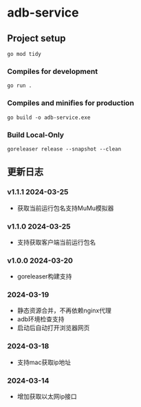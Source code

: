 # adb-service

## Project setup
```
go mod tidy
```

### Compiles for development
```
go run .
```

### Compiles and minifies for production
```
go build -o adb-service.exe
```

### Build Local-Only
```
goreleaser release --snapshot --clean
```


## 更新日志

### v1.1.1 2024-03-25

* 获取当前运行包名支持MuMu模拟器

### v1.1.0 2024-03-25

* 支持获取客户端当前运行包名

### v1.0.0 2024-03-20

* goreleaser构建支持

### 2024-03-19

* 静态资源合并，不再依赖nginx代理
* adb环境检查支持
* 启动后自动打开浏览器网页

### 2024-03-18

* 支持mac获取ip地址

### 2024-03-14

* 增加获取以太网ip接口
